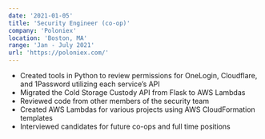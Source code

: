 ```yaml
---
date: '2021-01-05'
title: 'Security Engineer (co-op)'
company: 'Poloniex'
location: 'Boston, MA'
range: 'Jan - July 2021'
url: 'https://poloniex.com/'
---
```


- Created tools in Python to review permissions for OneLogin, Cloudflare, and 1Password utilizing each service’s API
- Migrated the Cold Storage Custody API from Flask to AWS Lambdas
- Reviewed code from other members of the security team
- Created AWS Lambdas for various projects using AWS CloudFormation templates
- Interviewed candidates for future co-ops and full time positions
